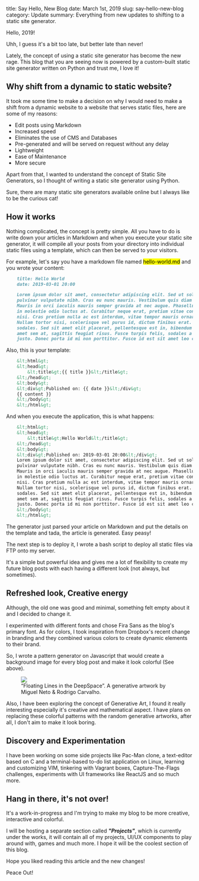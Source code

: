 title: Say Hello, New Blog
date: March 1st, 2019
slug: say-hello-new-blog
category: Update
summary: Everything from new updates to shifting to a static site generator.

Hello, 2019!

Uhh, I guess it's a bit too late, but better late than never!

Lately, the concept of using a static site generator has become the new rage. This blog that you are seeing now is powered by a custom-built static site generator written on Python and trust me, I love it!

## Why shift from a dynamic to static website?
It took me some time to make a decision on why I would need to make a shift from a dynamic website to a website that serves static files, here are some of my reasons:

+ Edit posts using Markdown
+ Increased speed
+ Eliminates the use of CMS and Databases
+ Pre-generated and will be served on request without any delay
+ Lightweight
+ Ease of Maintenance
+ More secure

Apart from that, I wanted to understand the concept of Static Site Generators, so I thought of writing a static site generator using Python.

Sure, there are many static site generators available online but I always like to be the curious cat!

## How it works
Nothing complicated, the concept is pretty simple. All you have to do is write down your articles in Markdown and when you execute your static site generator, it will compile all your posts from your directory into individual static files using a template, which can then be served to your visitors.

For example, let's say you have a markdown file named <mark>hello-world.md</mark> and you wrote your content:

```markdown
    title: Hello World
    date: 2019-03-01 20:00

    Lorem ipsum dolor sit amet, consectetur adipiscing elit. Sed ut sollicitudin dui, 
    pulvinar vulputate nibh. Cras eu nunc mauris. Vestibulum quis diam at diam feugiat semper vitae at sem. 
    Mauris in orci iaculis mauris semper gravida at nec augue. Phasellus luctus accumsan velit, 
    in molestie odio luctus at. Curabitur neque erat, pretium vitae condimentum placerat, sodales eu 
    nisi. Cras pretium nulla ac est interdum, vitae tempor mauris ornare. 
    Nullam tortor nisi, scelerisque vel purus id, dictum finibus erat. Nulla tincidunt egestas 
    sodales. Sed sit amet elit placerat, pellentesque est in, bibendum enim. Nam dolor lorem, venenatis sit 
    amet sem at, sagittis feugiat risus. Fusce turpis felis, sodales a tortor vitae, volutpat semper 
    justo. Donec porta id mi non porttitor. Fusce id est sit amet leo consectetur consequat.
```

Also, this is your template:
```html
    &lt;html&gt;
    &lt;head&gt;
        &lt;title&gt;{{ title }}&lt;/title&gt;
    &lt;/head&gt;
    &lt;body&gt;
    &lt;div&gt;Published on: {{ date }}&lt;/div&gt;
    {{ content }}
    &lt;/body&gt;
    &lt;/html&gt;
```

And when you execute the application, this is what happens:
```html
    &lt;html&gt;
    &lt;head&gt;
        &lt;title&gt;Hello World&lt;/title&gt;
    &lt;/head&gt;
    &lt;body&gt;
    &lt;div&gt;Published on: 2019-03-01 20:00&lt;/div&gt;
    Lorem ipsum dolor sit amet, consectetur adipiscing elit. Sed ut sollicitudin dui, 
    pulvinar vulputate nibh. Cras eu nunc mauris. Vestibulum quis diam at diam feugiat semper vitae at sem. 
    Mauris in orci iaculis mauris semper gravida at nec augue. Phasellus luctus accumsan velit, 
    in molestie odio luctus at. Curabitur neque erat, pretium vitae condimentum placerat, sodales eu 
    nisi. Cras pretium nulla ac est interdum, vitae tempor mauris ornare. 
    Nullam tortor nisi, scelerisque vel purus id, dictum finibus erat. Nulla tincidunt egestas 
    sodales. Sed sit amet elit placerat, pellentesque est in, bibendum enim. Nam dolor lorem, venenatis sit 
    amet sem at, sagittis feugiat risus. Fusce turpis felis, sodales a tortor vitae, volutpat semper 
    justo. Donec porta id mi non porttitor. Fusce id est sit amet leo consectetur consequat.
    &lt;/body&gt;
    &lt;/html&gt;
```

The generator just parsed your article on Markdown and put the details on the template and tada, the article is generated. Easy peasy!

The next step is to deploy it, I wrote a bash script to deploy all static files via FTP onto my server.

It's a simple but powerful idea and gives me a lot of flexibility to create my future blog posts with each having a different look (not always, but sometimes).

## Refreshed look, Creative energy
Although, the old one was good and minimal, something felt empty about it and I decided to change it.

I experimented with different fonts and chose Fira Sans as the blog's primary font. As for colors, I took inspiration from Dropbox's recent change in branding and they combined various colors to create dynamic elements to their brand.

So, I wrote a pattern generator on Javascript that would create a background image for every blog post and make it look colorful (See above).

<figure>
    <img src="https://cdn-images-1.medium.com/max/2600/1*-egs-meZ08WEmAhlwa481Q.png"/>
    <figcaption>“Floating Lines in the DeepSpace”. A generative artwork by Miguel Neto & Rodrigo Carvalho.</figcaption>
</figure>

Also, I have been exploring the concept of Generative Art, I found it really interesting especially it's creative and mathematical aspect. I have plans on replacing these colorful patterns with the random generative artworks, after all, I don't aim to make it look boring.

## Discovery and Experimentation
I have been working on some side projects like Pac-Man clone, a text-editor based on C and a terminal-based to-do list application on Linux, learning and customizing VIM, tinkering with Vagrant boxes, Capture-The-Flags challenges, experiments with UI frameworks like ReactJS and so much more.

## Hang in there, it's not over!
It's a work-in-progress and I'm trying to make my blog to be more creative, interactive and colorful.

I will be hosting a separate section called ***"Projects"***, which is currently under the works, it will contain all of my projects, UI/UX components to play around with, games and much more. I hope it will be the coolest section of this blog.

Hope you liked reading this article and the new changes!

Peace Out!
